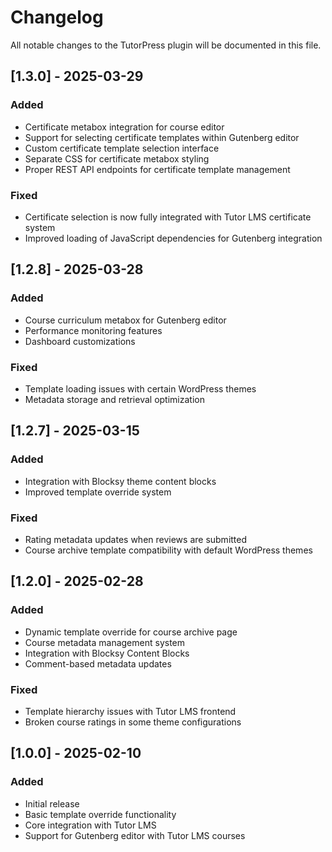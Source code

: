 # Changelog

All notable changes to the TutorPress plugin will be documented in this file.

## [1.3.0] - 2025-03-29

### Added
- Certificate metabox integration for course editor
- Support for selecting certificate templates within Gutenberg editor
- Custom certificate template selection interface
- Separate CSS for certificate metabox styling
- Proper REST API endpoints for certificate template management

### Fixed
- Certificate selection is now fully integrated with Tutor LMS certificate system
- Improved loading of JavaScript dependencies for Gutenberg integration

## [1.2.8] - 2025-03-28

### Added
- Course curriculum metabox for Gutenberg editor
- Performance monitoring features
- Dashboard customizations

### Fixed
- Template loading issues with certain WordPress themes
- Metadata storage and retrieval optimization

## [1.2.7] - 2025-03-15

### Added
- Integration with Blocksy theme content blocks
- Improved template override system

### Fixed
- Rating metadata updates when reviews are submitted
- Course archive template compatibility with default WordPress themes

## [1.2.0] - 2025-02-28

### Added
- Dynamic template override for course archive page
- Course metadata management system
- Integration with Blocksy Content Blocks
- Comment-based metadata updates

### Fixed
- Template hierarchy issues with Tutor LMS frontend
- Broken course ratings in some theme configurations

## [1.0.0] - 2025-02-10

### Added
- Initial release
- Basic template override functionality
- Core integration with Tutor LMS
- Support for Gutenberg editor with Tutor LMS courses 